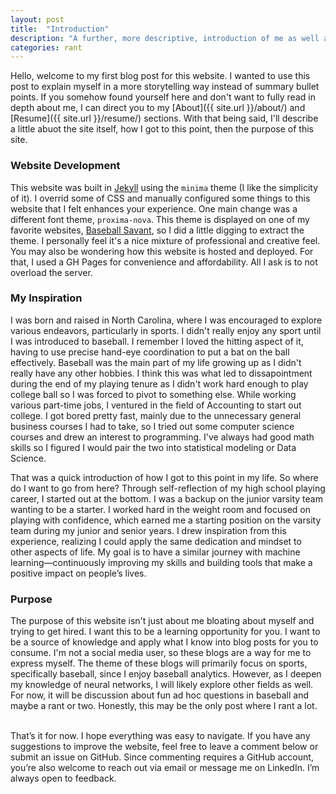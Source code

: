 ```yaml
---
layout: post
title:  "Introduction"
description: "A further, more descriptive, introduction of me as well as the purpose of this site."
categories: rant
---
```

Hello, welcome to my first blog post for this website. I wanted to use this post to explain myself in a more storytelling way instead of summary bullet points. If you somehow found yourself here and don't want to fully read in depth about me, I can direct you to my [About]({{ site.url }}/about/) and [Resume]({{ site.url }}/resume/) sections. With that being said, I'll describe a little abuot the site itself, how I got to this point, then the purpose of this site.

### **Website Development**
This website was built in [Jekyll](https://jekyllrb.com/docs/) using the `minima` theme (I like the simplicity of it). I overrid some of CSS and manually configured some things to this website that I felt enhances your experience. One main change was a different font theme, `proxima-nova`. This theme is displayed on one of my favorite websites, [Baseball Savant](https://baseballsavant.mlb.com/), so I did a little digging to extract the theme. I personally feel it's a nice mixture of professional and creative feel. You may also be wondering how this website is hosted and deployed. For that, I used a GH Pages for convenience and affordability. All I ask is to not overload the server.

### **My Inspiration**
I was born and raised in North Carolina, where I was encouraged to explore various endeavors, particularly in sports. I didn't really enjoy any sport until I was introduced to baseball. I remember I loved the hitting aspect of it, having to use precise hand-eye coordination to put a bat on the ball effectively. Baseball was the main part of my life growing up as I didn't really have any other hobbies. I think this was what led to dissapointment during the end of my playing tenure as I didn't work hard enough to play college ball so I was forced to pivot to something else. While working various part-time jobs, I ventured in the field of Accounting to start out college. I got bored pretty fast, mainly due to the unnecessary general business courses I had to take, so I tried out some computer science courses and drew an interest to programming. I've always had good math skills so I figured I would pair the two into statistical modeling or Data Science. 

That was a quick introduction of how I got to this point in my life. So where do I want to go from here? Through self-reflection of my high school playing career, I started out at the bottom. I was a backup on the junior varsity team wanting to be a starter. I worked hard in the weight room and focused on playing with confidence, which earned me a starting position on the varsity team during my junior and senior years. I drew inspiration from this experience, realizing I could apply the same dedication and mindset to other aspects of life. My goal is to have a similar journey with machine learning—continuously improving my skills and building tools that make a positive impact on people’s lives.

### **Purpose**
The purpose of this website isn't just about me bloating about myself and trying to get hired. I want this to be a learning opportunity for you. I want to be a source of knowledge and apply what I know into blog posts for you to consume. I'm not a social media user, so these blogs are a way for me to express myself. The theme of these blogs will primarily focus on sports, specifically baseball, since I enjoy baseball analytics. However, as I deepen my knowledge of neural networks, I will likely explore other fields as well. For now, it will be discussion about fun ad hoc questions in baseball and maybe a rant or two. Honestly, this may be the only post where I rant a lot.

<br>
That’s it for now. I hope everything was easy to navigate. If you have any suggestions to improve the website, feel free to leave a comment below or submit an issue on GitHub. Since commenting requires a GitHub account, you’re also welcome to reach out via email or message me on LinkedIn. I’m always open to feedback.